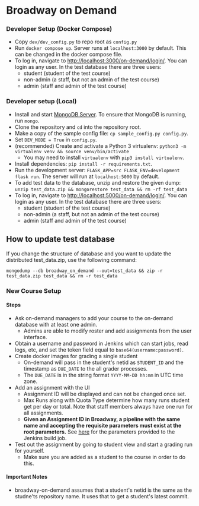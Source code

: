 # Broadway on Demand

### Developer Setup (Docker Compose)

- Copy `dev/dev_config.py` to repo root as `config.py`
- Run `docker compose up`. Server runs at `localhost:3000` by default. This can be changed in the docker compose file.
- To log in, navigate to <http://localhost:3000/on-demand/login/>. You can login as any user. In the test database there are three users:
    - student (student of the test course)
    - non-admin (a staff, but not an admin of the test course)
    - admin (staff and admin of the test course)

### Developer setup (Local)

- Install and start [MongoDB Server](https://www.mongodb.com/download-center/community). To ensure that MongoDB is running, run `mongo`.
- Clone the repository and `cd` into the repository root.
- Make a copy of the sample config file: `cp sample_config.py config.py`.
- Set `DEV_MODE = True` in `config.py`.
- (recommended) Create and activate a Python 3 virtualenv: `python3 -m virtualenv venv && source venv/bin/activate`
  - You may need to install `virtualenv` with `pip3 install virtualenv`.
- Install dependencies: `pip install -r requirements.txt`.
- Run the development server: `FLASK_APP=src FLASK_ENV=development flask run`. The server will run at `localhost:5000` by default.
- To add test data to the database, unzip and restore the given dump: `unzip test_data.zip && mongorestore test_data && rm -rf test_data`
- To log in, navigate to <http://localhost:5000/on-demand/login/>. You can login as any user. In the test database there are three users:
    - student (student of the test course)
    - non-admin (a staff, but not an admin of the test course)
    - admin (staff and admin of the test course)

## How to update test database
If you change the structure of database and you want to update the distributed test_data.zip, use the following command:
```
mongodump --db broadway_on_demand --out=test_data && zip -r test_data.zip test_data && rm -r test_data
```

### New Course Setup

#### Steps
- Ask on-demand managers to add your course to the on-demand database with at least one admin.
  - Admins are able to modify roster and add assignments from the user interface.
- Obtain a username and password in Jenkins which can start jobs, read logs, etc, and set the token field equal to `base64(username:password)`.
- Create docker images for grading a single student
  - On-demand will pass in the student's netid as `STUDENT_ID` and the timestamp as `DUE_DATE` to the all grader processes.
  - The `DUE_DATE` is in the string format `YYYY-MM-DD hh:mm` in UTC time zone.
- Add an assignment with the UI
  - Assignment ID will be displayed and can not be changed once set.
  - Max Runs along with Quota Type determine how many runs student get per day or total. Note that staff members always have one run for all assignments.
  - **Given an Assignment ID in Broadway, a pipeline with the same name and accepting the requisite parameters must exist at the root parameters.** See [here](src/bw_api.py#L23) for the parameters provided to the Jenkins build job.
- Test out the assignment by going to student view and start a grading run for yourself.
  - Make sure you are added as a student to the course in order to do this.

#### Important Notes
- broadway-on-demand assumes that a student's netid is the same as the studne'ts repository name. It uses that to get a student's latest commit.
